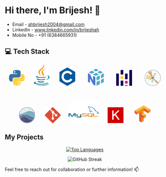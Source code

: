 # Hi there, I'm Brijesh! 👋

- Email - ahbrijesh2004@gmail.com
- LinkedIn - www.linkedin.com/in/brijeshah
- Mobile No - +91 (6384665931)

## 💻 Tech Stack
<p align="center">
  <img src="Img/python.png" alt="Python" width="50" height = "50"/>&nbsp;&nbsp;&nbsp;&nbsp;&nbsp;&nbsp;
  <img src="Img/java.png" alt="Java" width="50" height = "70"/>&nbsp;&nbsp;&nbsp;&nbsp;&nbsp;&nbsp;&nbsp;
  <img src="Img/C.png" alt="C" width="50"/>&nbsp;&nbsp;&nbsp;&nbsp;&nbsp;&nbsp;&nbsp;&nbsp;&nbsp;
  <img src="Img/numpy.png" alt="NumPy" width="50"/>&nbsp;&nbsp;&nbsp;&nbsp;&nbsp;&nbsp;&nbsp;&nbsp;&nbsp;
  <img src="Img/pandas.png" alt="Pandas" width="50"/>&nbsp;&nbsp;&nbsp;&nbsp;&nbsp;&nbsp;&nbsp;&nbsp;&nbsp;
  <img src="Img/matplotlib.png" alt="Matplotlib" width="50"/>
</p>

<br>

<p align="center">
  <img src="Img/seaborn.png" alt="Seaborn" width="50"/>&nbsp;&nbsp;&nbsp;&nbsp;&nbsp;&nbsp;&nbsp;
  <img src="Img/git.png" alt="Git" width="50"/>&nbsp;&nbsp;&nbsp;&nbsp;&nbsp;
  <img src="Img/mysq.png" alt="MySQL" width="100" height= "70"/>&nbsp;&nbsp;&nbsp;&nbsp;&nbsp;
  <img src="Img/Keras.png" alt="Keras" width="50"/>&nbsp;&nbsp;&nbsp;&nbsp;&nbsp;&nbsp;&nbsp;&nbsp;
  <img src="Img/Tensorflow.png" alt="TensorFlow" width="50"/>
</p>

## My Projects
<p align="center">
  <a href="https://github.com/anuraghazra/github-readme-stats">
    <img src="https://github-readme-stats.vercel.app/api/top-langs/?username=AHBRIJESH&layout=compact&theme=vision-friendly-dark" alt="Top Languages">
  </a>
</p>

<p align="center">
  <img src="https://github-readme-streak-stats.herokuapp.com?user=AHBRIJESH&theme=dark&background=000000" alt="GitHub Streak">
</p>

Feel free to reach out for collaboration or further information! 📫
